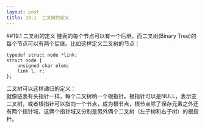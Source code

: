 ```yaml
---
layout: post
title: 19.1  二叉树的定义 
---
```

##19.1 二叉树的定义
链表的每个节点可以有一个后继，而二叉树(Binary Tree)的每个节点可以有两个后继。比如这样定义二叉树的节点：

	typedef struct node *link;
	struct node {
		unsigned char elem;
		link l, r;
	};

二叉树可以这样递归的定义：<br>
就像链表有头指针一样，每个二叉树哟一个根指针。根指针可以是NULL，表示空二叉树，或者根指针可以指向一个节点，成为根节点，根节点除了保存元素之外还有两个指针域，这俩个指针域又分别是另外俩个二叉树（左子树和右子树）的根指针。
